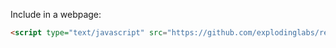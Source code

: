 Include in a webpage:
```html
<script type="text/javascript" src="https://github.com/explodinglabs/refresh.js/refresh.js"></script>
```
